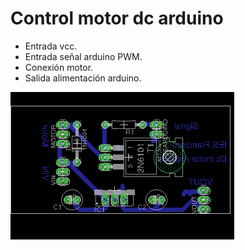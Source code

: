 # Control motor dc arduino  
- Entrada vcc.
- Entrada señal arduino PWM.
- Conexión motor.
- Salida alimentación arduino.


![](ardumodc.png)
